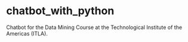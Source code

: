 # chatbot_with_python
Chatbot for the Data Mining Course at the Technological Institute of the Americas (ITLA).
